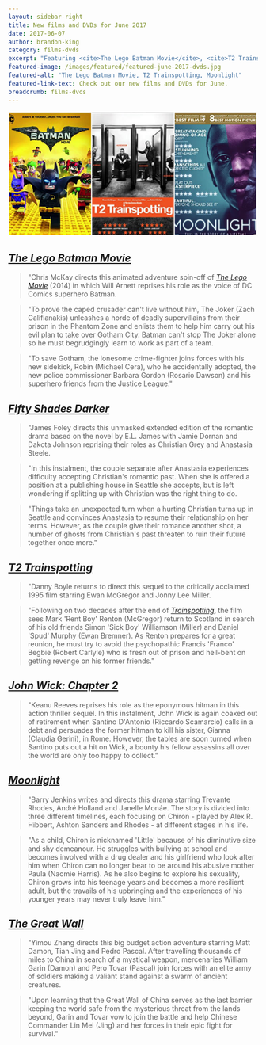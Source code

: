 ```yaml
---
layout: sidebar-right
title: New films and DVDs for June 2017
date: 2017-06-07
author: brandon-king
category: films-dvds
excerpt: "Featuring <cite>The Lego Batman Movie</cite>, <cite>T2 Trainspotting</cite> and <cite>Moonlight</cite>."
featured-image: /images/featured/featured-june-2017-dvds.jpg
featured-alt: "The Lego Batman Movie, T2 Trainspotting, Moonlight"
featured-link-text: Check out our new films and DVDs for June.
breadcrumb: films-dvds
---
```


![The Lego Batman Movie, T2 Trainspotting, Moonlight](/images/featured/featured-june-2017-dvds.jpg)

## [<cite>The Lego Batman Movie</cite>](https://suffolk.spydus.co.uk/cgi-bin/spydus.exe/ENQ/OPAC/BIBENQ?BRN=2162088)

> "Chris McKay directs this animated adventure spin-off of [<cite>The Lego Movie</cite>](https://suffolk.spydus.co.uk/cgi-bin/spydus.exe/ENQ/OPAC/BIBENQ?BRN=1634890) (2014) in which Will Arnett reprises his role as the voice of DC Comics superhero Batman.

> "To prove the caped crusader can't live without him, The Joker (Zach Galifianakis) unleashes a horde of deadly supervillains from their prison in the Phantom Zone and enlists them to help him carry out his evil plan to take over Gotham City. Batman can't stop The Joker alone so he must begrudgingly learn to work as part of a team.

> "To save Gotham, the lonesome crime-fighter joins forces with his new sidekick, Robin (Michael Cera), who he accidentally adopted, the new police commissioner Barbara Gordon (Rosario Dawson) and his superhero friends from the Justice League."

## [<cite>Fifty Shades Darker</cite>](https://suffolk.spydus.co.uk/cgi-bin/spydus.exe/ENQ/OPAC/BIBENQ?BRN=2174101)

> "James Foley directs this unmasked extended edition of the romantic drama based on the novel by E.L. James with Jamie Dornan and Dakota Johnson reprising their roles as Christian Grey and Anastasia Steele.

> "In this instalment, the couple separate after Anastasia experiences difficulty accepting Christian's romantic past. When she is offered a position at a publishing house in Seattle she accepts, but is left wondering if splitting up with Christian was the right thing to do.

> "Things take an unexpected turn when a hurting Christian turns up in Seattle and convinces Anastasia to resume their relationship on her terms. However, as the couple give their romance another shot, a number of ghosts from Christian's past threaten to ruin their future together once more."

## [<cite>T2 Trainspotting</cite>](https://suffolk.spydus.co.uk/cgi-bin/spydus.exe/ENQ/OPAC/BIBENQ?BRN=2162089)

> "Danny Boyle returns to direct this sequel to the critically acclaimed 1995 film starring Ewan McGregor and Jonny Lee Miller.

> "Following on two decades after the end of [<cite>Trainspotting</cite>](https://suffolk.spydus.co.uk/cgi-bin/spydus.exe/ENQ/OPAC/BIBENQ?BRN=1312978), the film sees Mark 'Rent Boy' Renton (McGregor) return to Scotland in search of his old friends Simon 'Sick Boy' Williamson (Miller) and Daniel 'Spud' Murphy (Ewan Bremner). As Renton prepares for a great reunion, he must try to avoid the psychopathic Francis 'Franco' Begbie (Robert Carlyle) who is fresh out of prison and hell-bent on getting revenge on his former friends."

## [<cite>John Wick: Chapter 2</cite>](https://suffolk.spydus.co.uk/cgi-bin/spydus.exe/ENQ/OPAC/BIBENQ?BRN=2162086)

> "Keanu Reeves reprises his role as the eponymous hitman in this action thriller sequel. In this instalment, John Wick is again coaxed out of retirement when Santino D'Antonio (Riccardo Scamarcio) calls in a debt and persuades the former hitman to kill his sister, Gianna (Claudia Gerini), in Rome. However, the tables are soon turned when Santino puts out a hit on Wick, a bounty his fellow assassins all over the world are only too happy to collect."

## [<cite>Moonlight</cite>](https://suffolk.spydus.co.uk/cgi-bin/spydus.exe/ENQ/OPAC/BIBENQ?BRN=2168566)

> "Barry Jenkins writes and directs this drama starring Trevante Rhodes, André Holland and Janelle Monáe. The story is divided into three different timelines, each focusing on Chiron - played by Alex R. Hibbert, Ashton Sanders and Rhodes - at different stages in his life.

> "As a child, Chiron is nicknamed 'Little' because of his diminutive size and shy demeanour. He struggles with bullying at school and becomes involved with a drug dealer and his girlfriend who look after him when Chiron can no longer bear to be around his abusive mother Paula (Naomie Harris). As he also begins to explore his sexuality, Chiron grows into his teenage years and becomes a more resilient adult, but the travails of his upbringing and the experiences of his younger years may never truly leave him."

## [<cite>The Great Wall</cite>](https://suffolk.spydus.co.uk/cgi-bin/spydus.exe/ENQ/OPAC/BIBENQ?BRN=2190413)

> "Yimou Zhang directs this big budget action adventure starring Matt Damon, Tian Jing and Pedro Pascal. After travelling thousands of miles to China in search of a mystical weapon, mercenaries William Garin (Damon) and Pero Tovar (Pascal) join forces with an elite army of soldiers making a valiant stand against a swarm of ancient creatures.

> "Upon learning that the Great Wall of China serves as the last barrier keeping the world safe from the mysterious threat from the lands beyond, Garin and Tovar vow to join the battle and help Chinese Commander Lin Mei (Jing) and her forces in their epic fight for survival."
